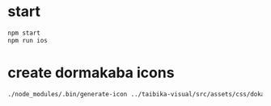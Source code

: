 # start

```bash
npm start
npm run ios
```

# create dormakaba icons

```bash
./node_modules/.bin/generate-icon ../taibika-visual/src/assets/css/doka-iconfont.css --componentName=DokaIcon --fontFamily=Doka_Iconfont --p .doka- > ./DokaIcon_new.js
```

